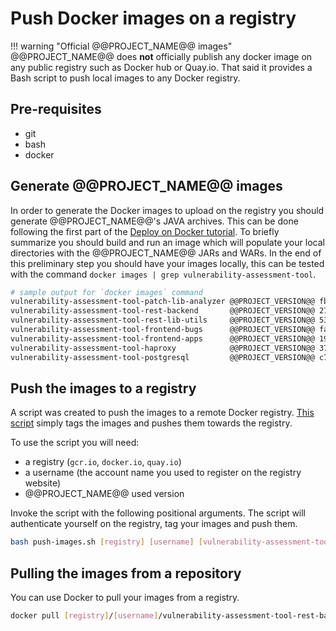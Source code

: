 # Push Docker images on a registry

!!! warning "Official @@PROJECT_NAME@@ images"
    @@PROJECT_NAME@@ does **not** officially publish any docker image on any public registry such as Docker hub or Quay.io. That said it provides a Bash script to push local images to any Docker registry.

## Pre-requisites

- git
- bash
- docker

## Generate @@PROJECT_NAME@@ images

In order to generate the Docker images to upload on the registry you should generate @@PROJECT_NAME@@'s JAVA archives. This can be done following the first part of the [Deploy on Docker tutorial](../docker#build-docker-images). To briefly summarize you should build and run an image which will populate your local directories with the @@PROJECT_NAME@@ JARs and WARs. In the end of this preliminary step you should have your images locally, this can be tested with the command `docker images | grep vulnerability-assessment-tool`.

```sh
# sample output for `docker images` command
vulnerability-assessment-tool-patch-lib-analyzer @@PROJECT_VERSION@@ fbe5ec6de811  22 hours ago 103MB
vulnerability-assessment-tool-rest-backend       @@PROJECT_VERSION@@ 277217bc35b2  22 hours ago 136MB
vulnerability-assessment-tool-rest-lib-utils     @@PROJECT_VERSION@@ 53bbb929895d  22 hours ago 127MB
vulnerability-assessment-tool-frontend-bugs      @@PROJECT_VERSION@@ fab5925fe785  22 hours ago 316MB
vulnerability-assessment-tool-frontend-apps      @@PROJECT_VERSION@@ 191ce235c420  22 hours ago 317MB
vulnerability-assessment-tool-haproxy            @@PROJECT_VERSION@@ 37948fae374e  22 hours ago 20.9MB
vulnerability-assessment-tool-postgresql         @@PROJECT_VERSION@@ c7a17e4f4cda  22 hours ago 70.8MB
```

## Push the images to a registry

A script was created to push the images to a remote Docker registry. [This script](https://github.com/SAP/vulnerability-assessment-tool/blob/master/docker/push-images.sh) simply tags the images and pushes them towards the registry.

To use the script you will need:

- a registry (`gcr.io`, `docker.io`, `quay.io`)
- a username (the account name you used to register on the registry website)
- @@PROJECT_NAME@@ used version

Invoke the script with the following positional arguments. The script will authenticate yourself on the registry, tag your images and push them.

```sh
bash push-images.sh [registry] [username] [vulnerability-assessment-tool-version]
```

## Pulling the images from a repository

You can use Docker to pull your images from a registry.

```sh
docker pull [registry]/[username]/vulnerability-assessment-tool-rest-backend:[vulnerability-assessment-tool-version]
```
